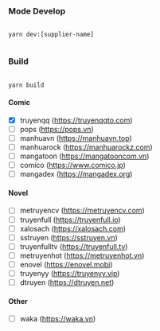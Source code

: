 


### Mode Develop 
```shell

yarn dev:[supplier-name]


```

### Build

```shell

yarn build
```



#### Comic

- [x] truyenqq (https://truyenqqto.com)
- [ ] pops (https://pops.vn)
- [ ] manhuavn (https://manhuavn.top)
- [ ] manhuarock (https://manhuarockz.com)
- [ ] mangatoon (https://mangatooncom.vn)
- [ ] comico (https://www.comico.jp)
- [ ] mangadex (https://mangadex.org)

#### Novel

- [ ] metruyencv (https://metruyencv.com)
- [ ] truyenfull (https://truyenfull.io)
- [ ] xalosach (https://xalosach.com)
- [ ] sstruyen (https://sstruyen.vn)
- [ ] truyenfulltv (https://truyenfull.tv)
- [ ] metruyenhot (https://metruyenhot.vn)
- [ ] enovel (https://enovel.mobi)
- [ ] truyenyy (https://truyenyy.vip)
- [ ] dtruyen (https://dtruyen.net)
#### Other
- [ ] waka (https://waka.vn)